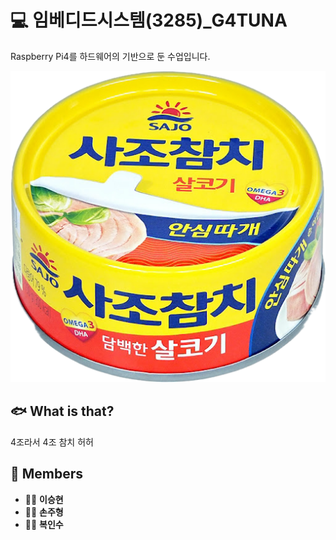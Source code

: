 # 💻 임베디드시스템(3285)_G4TUNA

Raspberry Pi4를 하드웨어의 기반으로 둔 수업입니다.

![참치 이미지](6492BB6B-AA5B-4EC5-8C0B-A08DADC49F11.png)

## 🐟 What is that?

4조라서 4조 참치 허허

## 👥 Members


- 👩‍💻 **이승현**
- 👨‍💻 **손주형**
- 👩‍💻 **복인수**

